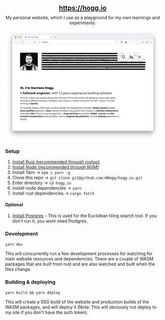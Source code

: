 <h2 align="center"  style="margin-bottom: 10px"><a href="https://antwerp.hogg.io">https://hogg.io</a></h2>

<p align="center"  style="margin-top: 0px">
  My personal website, which I use as a playground for my own learnings and experiments.
</p>

<p align="center"  style="margin-top: 0px">
 <img src="./assets/website.png">
</p>

### Setup

1. [Install Rust (recommended through rustup)](https://rustup.rs/)
1. [Install Node (recommended through NVM)](https://github.com/nvm-sh/nvm)
1. Install Yarn -> `npm i yarn -g`
1. Clone this repo -> `git clone git@github.com:HHogg/hogg.io.git`
1. Enter directory -> `cd hogg.io`
1. Install node dependencies -> `yarn`
1. Install rust dependencies -> `cargo fetch`

#### Optional

1. [Install Postgres](https://www.postgresql.org/) - This is used for the Euclidean tiling search tool. If you don't run it, you wont need Postgres.

### Development

```
yarn dev
```

This will concurrently run a few development processes for watching for main website resources and dependencies. There are a couple of WASM packages that are built from rust and are also watched and built when the files change.

### Building & deploying

```
yarn build && yarn deploy
```

This will create a SSG build of the website and production builds of the WASM packages, and will deploy it (Note: This will obviously not deploy to my site if you don't have the auth token).
